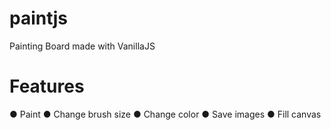 # paintjs
Painting Board made with VanillaJS

# Features
● Paint
● Change brush size
● Change color
● Save images
● Fill canvas
